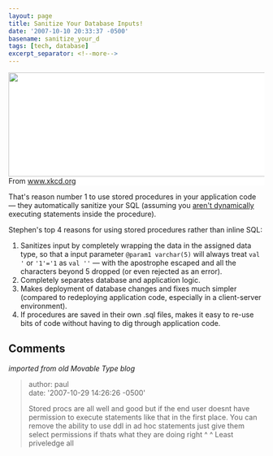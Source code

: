 ```yaml
---
layout: page
title: Sanitize Your Database Inputs!
date: '2007-10-10 20:33:37 -0500'
basename: sanitize_your_d
tags: [tech, database]
excerpt_separator: <!--more-->
---
```


<p style="background: white!Important; overflow: scroll;">
<img src="https://imgs.xkcd.com/comics/exploits_of_a_mom.png" width="666" height="205" />
From <a href="https://www.xkcd.org/">www.xkcd.org</a>

That's reason number 1 to use  stored procedures in your application code
&mdash; they automatically sanitize your SQL (assuming you <a
href="http://www.owasp.org/index.php/Testing_for_SQL_Injection#Stored_Procedure_Injection">aren't
dynamically</a> executing  statements inside the procedure).

Stephen's top 4 reasons for using stored procedures rather than inline SQL:

<!--more-->

1. Sanitizes input by completely wrapping the data in the assigned data type, so
   that a input parameter `@param1 varchar(5)` will always treat `val '` or
   `'1'='1` as `val ''` &mdash; with the apostrophe escaped and all the
   characters beyond 5 dropped (or even rejected as an error).
1. Completely separates database and application logic.
1. Makes deployment of database changes and fixes much simpler (compared to
   redeploying application code, especially in a client-server environment).
1. If procedures are saved in their own .sql files, makes it easy to re-use bits
   of code without having to dig through application code.

## Comments

_imported from old Movable Type blog_

> author: paul\
> date: '2007-10-29 14:26:26 -0500'
>
> Stored procs are all well and good  but if the  end user doesnt have
> permission to execute  statements like that in the first place. You can remove
> the ability to use ddl in ad hoc statements just give them select permissions
> if thats what they are  doing right ^ ^ Least priveledge all
